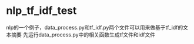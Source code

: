 # nlp_tf_idf_test
nlp的一个例子，data_process.py和tf_idf.py两个文件可以用来做基于tf_idf的文本摘要
先运行data_process.py中的相关函数生成tf文件和idf文件

